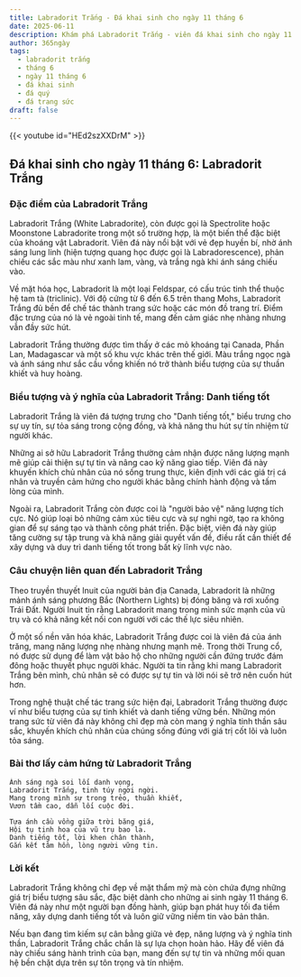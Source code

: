 ```yaml
---
title: Labradorit Trắng - Đá khai sinh cho ngày 11 tháng 6
date: 2025-06-11
description: Khám phá Labradorit Trắng - viên đá khai sinh cho ngày 11 tháng 6, biểu tượng của Danh tiếng tốt. Cùng tìm hiểu ý nghĩa sâu sắc của viên đá độc đáo này.
author: 365ngày
tags:
  - labradorit trắng
  - tháng 6
  - ngày 11 tháng 6
  - đá khai sinh
  - đá quý
  - đá trang sức
draft: false
---
```


{{< youtube id="HEd2szXXDrM" >}}

## Đá khai sinh cho ngày 11 tháng 6: Labradorit Trắng

### Đặc điểm của Labradorit Trắng

Labradorit Trắng (White Labradorite), còn được gọi là Spectrolite hoặc Moonstone Labradorite trong một số trường hợp, là một biến thể đặc biệt của khoáng vật Labradorit. Viên đá này nổi bật với vẻ đẹp huyền bí, nhờ ánh sáng lung linh (hiện tượng quang học được gọi là Labradorescence), phản chiếu các sắc màu như xanh lam, vàng, và trắng ngà khi ánh sáng chiếu vào.

Về mặt hóa học, Labradorit là một loại Feldspar, có cấu trúc tinh thể thuộc hệ tam tà (triclinic). Với độ cứng từ 6 đến 6.5 trên thang Mohs, Labradorit Trắng đủ bền để chế tác thành trang sức hoặc các món đồ trang trí. Điểm đặc trưng của nó là vẻ ngoài tinh tế, mang đến cảm giác nhẹ nhàng nhưng vẫn đầy sức hút.

Labradorit Trắng thường được tìm thấy ở các mỏ khoáng tại Canada, Phần Lan, Madagascar và một số khu vực khác trên thế giới. Màu trắng ngọc ngà và ánh sáng như sắc cầu vồng khiến nó trở thành biểu tượng của sự thuần khiết và huy hoàng.

### Biểu tượng và ý nghĩa của Labradorit Trắng: Danh tiếng tốt

Labradorit Trắng là viên đá tượng trưng cho "Danh tiếng tốt," biểu trưng cho sự uy tín, sự tỏa sáng trong cộng đồng, và khả năng thu hút sự tín nhiệm từ người khác.

Những ai sở hữu Labradorit Trắng thường cảm nhận được năng lượng mạnh mẽ giúp cải thiện sự tự tin và nâng cao kỹ năng giao tiếp. Viên đá này khuyến khích chủ nhân của nó sống trung thực, kiên định với các giá trị cá nhân và truyền cảm hứng cho người khác bằng chính hành động và tấm lòng của mình.

Ngoài ra, Labradorit Trắng còn được coi là "người bảo vệ" năng lượng tích cực. Nó giúp loại bỏ những cảm xúc tiêu cực và sự nghi ngờ, tạo ra không gian để sự sáng tạo và thành công phát triển. Đặc biệt, viên đá này giúp tăng cường sự tập trung và khả năng giải quyết vấn đề, điều rất cần thiết để xây dựng và duy trì danh tiếng tốt trong bất kỳ lĩnh vực nào.

### Câu chuyện liên quan đến Labradorit Trắng

Theo truyền thuyết Inuit của người bản địa Canada, Labradorit là những mảnh ánh sáng phương Bắc (Northern Lights) bị đóng băng và rơi xuống Trái Đất. Người Inuit tin rằng Labradorit mang trong mình sức mạnh của vũ trụ và có khả năng kết nối con người với các thế lực siêu nhiên.

Ở một số nền văn hóa khác, Labradorit Trắng được coi là viên đá của ánh trăng, mang năng lượng nhẹ nhàng nhưng mạnh mẽ. Trong thời Trung cổ, nó được sử dụng để làm vật bảo hộ cho những người cần đứng trước đám đông hoặc thuyết phục người khác. Người ta tin rằng khi mang Labradorit Trắng bên mình, chủ nhân sẽ có được sự tự tin và lời nói sẽ trở nên cuốn hút hơn.

Trong nghệ thuật chế tác trang sức hiện đại, Labradorit Trắng thường được ví như biểu tượng của sự tinh khiết và danh tiếng vững bền. Những món trang sức từ viên đá này không chỉ đẹp mà còn mang ý nghĩa tinh thần sâu sắc, khuyến khích chủ nhân của chúng sống đúng với giá trị cốt lõi và luôn tỏa sáng.

### Bài thơ lấy cảm hứng từ Labradorit Trắng

```
Ánh sáng ngà soi lối danh vọng,  
Labradorit Trắng, tinh túy ngời ngời.  
Mang trong mình sự trong trẻo, thuần khiết,  
Vươn tầm cao, dẫn lối cuộc đời.  

Tựa ánh cầu vồng giữa trời băng giá,  
Hội tụ tinh hoa của vũ trụ bao la.  
Danh tiếng tốt, lời khen chân thành,  
Gắn kết tâm hồn, lòng người vững tin.  
```

### Lời kết

Labradorit Trắng không chỉ đẹp về mặt thẩm mỹ mà còn chứa đựng những giá trị biểu tượng sâu sắc, đặc biệt dành cho những ai sinh ngày 11 tháng 6. Viên đá này như một người bạn đồng hành, giúp bạn phát huy tối đa tiềm năng, xây dựng danh tiếng tốt và luôn giữ vững niềm tin vào bản thân.

Nếu bạn đang tìm kiếm sự cân bằng giữa vẻ đẹp, năng lượng và ý nghĩa tinh thần, Labradorit Trắng chắc chắn là sự lựa chọn hoàn hảo. Hãy để viên đá này chiếu sáng hành trình của bạn, mang đến sự tự tin và những mối quan hệ bền chặt dựa trên sự tôn trọng và tín nhiệm.